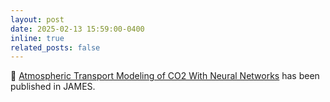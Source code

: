 ```yaml
---
layout: post
date: 2025-02-13 15:59:00-0400
inline: true
related_posts: false
---
```


:blue_book: [Atmospheric Transport Modeling of CO2 With Neural Networks](https://agupubs.onlinelibrary.wiley.com/doi/full/10.1029/2024MS004655) has been published in JAMES.

